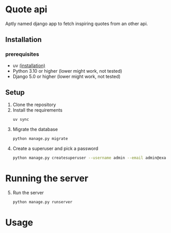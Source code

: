 # Quote api

Aptly named django app to fetch inspiring quotes from an other api.



## Installation

### prerequisites
- uv [(installation)](https://docs.astral.sh/uv/getting-started/installation/)
- Python 3.10 or higher (lower might work, not tested)
- Django 5.0 or higher (lower might work, not tested)

## Setup
1. Clone the repository
2. Install the requirements
    ```bash
    uv sync
    ```
3. Migrate the database
    ```bash
    python manage.py migrate
    ```
4. Create a superuser and pick a password
    ```bash
   python manage.py createsuperuser --username admin --email admin@example.com
    ```
   
# Running the server
5. Run the server
    ```bash
   python manage.py runserver
    ```
   
# Usage

